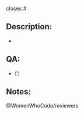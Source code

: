 <!--- Which GitHub issue are you closing? -->
closes #

<!--- What kinds of changes did you make? -->
## Description:
- 

<!--- How did you test this? -->
<!--- How should someone else test this? -->
## QA:
- [ ] 

<!--- Any notes you'd like to include... -->
<!--- i.e. database migrations or deployment information. -->
## Notes:



@WomenWhoCode/reviewers

